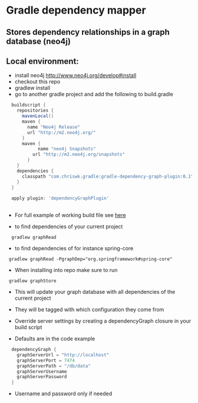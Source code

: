 Gradle dependency mapper
========================
Stores dependency relationships in a graph database (neo4j)
-----------------------------------------------------------

Local environment:
-----------------
* install neo4j http://www.neo4j.org/develop#install
* checkout this repo
* gradlew install
* go to another gradle project and add the following to build.gradle
``` groovy
  buildscript {
    repositories {
      mavenLocal()
      maven {
        name "Neo4j Release"
        url "http://m2.neo4j.org/"
      }
      maven {
  			name "neo4j Snapshots"
  		  url "http://m2.neo4j.org/snapshots"
  		}
    }
    dependencies {
      classpath "com.chriswk.gradle:gradle-dependency-graph-plugin:0.1"
    }
  }
  
  apply plugin: 'dependencyGraphPlugin'
  
```

* For full example of working build file see [here](build.gradle.MD)

* to find dependencies of your current project
```
  gradlew graphRead
```

* to find dependencies of for instance spring-core
```
 gradlew graphRead -PgraphDep="org.springframework#spring-core"
```

* When installing into repo make sure to run
```
 gradlew graphStore
```

* This will update your graph database with all dependencies of the current project
* They will be tagged with which configuration they come from

* Override server settings by creating a dependencyGraph closure in your build script
* Defaults are in the code example
``` groovy
  dependencyGraph {
    graphServerUrl = "http://localhost"
    graphServerPort = 7474
    graphServerPath = "/db/data"
    graphServerUsername
    graphServerPassword
  }
```

* Username and password only if needed 